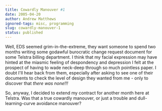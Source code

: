 ```yaml
---
title: Cowardly Manouver #1
date: 2005-04-20
author: Andrew Matthews
ignored-tags: misc, programming
slug: cowardly-manouver-1
status: published
---
```


Well, EDS seemed grim-in-the-extreme, they want someone to spend two months writing some godawful burocratic change request document for some Telstra billing department. I think that my facial expression may have hinted at the miasmic feeling of despondency and depression I felt at the prospect of having to wade neck-deep through so much pointless paper. I doubt I'll hear back from them, especially after asking to see one of their documents to check the level of design they wanted from me - only to discover that *there was none!!!*

So, anyway, I decided to extend my contract for another month here at Telstra. Was that a true cowardly manouver, or just a trouble and dull-learning-curve avoidance manouver?
